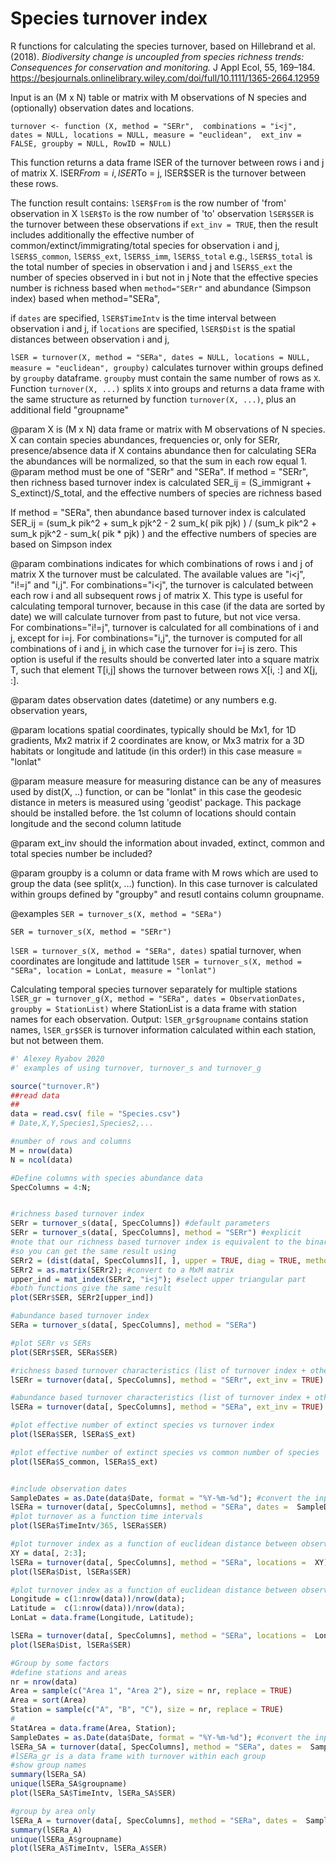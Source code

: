 # Species turnover index
R functions for calculating the species turnover, based on Hillebrand et al. (2018). *Biodiversity change is uncoupled from species richness trends: Consequences for conservation and monitoring.* J Appl Ecol, 55, 169–184. https://besjournals.onlinelibrary.wiley.com/doi/full/10.1111/1365-2664.12959

Input is an (M x N) table or matrix with M observations of N species and (optionally) observation dates and locations.

`turnover <- function (X, method = "SERr",  combinations = "i<j", 
                      dates = NULL, locations = NULL, measure = "euclidean", 
                      ext_inv = FALSE, groupby = NULL, RowID = NULL) `

 This function returns a data frame lSER of the turnover between rows i and j 
 of matrix X. lSER$From = i, lSER$To = j, lSER$SER is the turnover between these rows. 
 
The function result contains:
`lSER$From` is the row number of 'from' observation in X
`lSER$To` is the row number of 'to' observation
`lSER$SER` is the turnover between these observations
if `ext_inv = TRUE`, then the result includes additionally 
 the effective number of common/extinct/immigrating/total species for 
 observation i and j, `lSER$S_common`, `lSER$S_ext`, `lSER$S_imm`, `lSER$S_total` 
 e.g., `lSER$S_total` is the total number of species in observation i and j
 and  `lSER$S_ext` the number of species observed in i but not in j
 Note that the effective species number is richness based when  `method="SERr"` and 
 abundance (Simpson index) based when method="SERa", 
 
 if `dates` are specified, `lSER$TimeIntv` is the time interval between observation i and j, 
 if `locations` are specified, `lSER$Dist` is the spatial distances between observation i and j, 

 `lSER = turnover(X, method = "SERa", dates = NULL, locations = NULL, measure = "euclidean", groupby)`
 calculates turnover within groups defined by `groupby` dataframe. 
 `groupby` must contain the same number of rows as `X`. Function `turnover(X, ...)` splits `X` 
 into groups and returns a data frame with the same structure as returned by  function `turnover(X, ...)`, 
 plus an additional field "groupname"   

 
 @param X  is  (M x N) data frame or matrix with M observations of N species. 
   X can contain species abundances, frequencies or, only for SERr, presence/absence data 
   if X contains abundance then for calculating SERa the abundances will be normalized, 
   so that the sum in each row equal 1. 
 @param method  must be one of "SERr" and  "SERa". 
 If method = "SERr", then richness based turnover index is calculated 
 SER_ij  = (S_immigrant + S_extinct)/S_total, 
 and the effective numbers of species are richness based
 
 If method = "SERa", then  abundance based turnover index is  calculated
  SER_ij = (sum_k pik^2 + sum_k pjk^2 - 2  sum_k( pik  pjk) ) / (sum_k pik^2 + sum_k pjk^2 -  sum_k( pik * pjk) )
 and the effective numbers of species are based on Simpson index
  
 @param combinations	indicates for which combinations of 
 rows i and j of matrix X the turnover must be calculated. The available 
 values are "i<j", "i!=j" and "i,j". 
 For combinations="i<j", the turnover is calculated between each row i and all subsequent 
 rows j of matrix X. This type is useful for calculating temporal turnover, 
 because in this case (if the data are sorted by date) we will calculate 
 turnover from past to future, but not vice versa.  
 For combinations="i!=j", turnover is calculated for all combinations of i and j, 
 except for i=j. 
 For combinations="i,j", the turnover is computed for all combinations 
 of i and j, in which case the turnover for i=j is zero. This option is useful 
 if the results should be converted later into a square matrix T, such that 
 element T[i,j] shows the turnover between rows X[i, :] and X[j, :].
  
 @param dates observation dates (datetime) or any numbers e.g. observation years, 
 
 @param locations spatial coordinates, typically should be Mx1, for 1D gradients, 
 Mx2 matrix if 2 coordinates are know, or Mx3 matrix for a 3D habitats
 or  longitude and latitude (in this order!) in this case measure = "lonlat"
 
 @param measure measure for measuring distance can be any of measures used 
 by dist(X, ..) function, or can be "lonlat" in this case the geodesic distance 
 in meters is measured  using 'geodist' package. 
 This package should be installed before. the 1st column of locations should 
 contain longitude and the second column latitude
 
 @param ext_inv should the information about invaded, extinct, common and total 
 species number be included?
  
 @param groupby  is a column or data frame with M rows  which are used to  
  group the data  (see split(x, ...) function). In this case turnover is 
  calculated within groups defined by "groupby" and resutl contains column 
  groupname.
  
  

 @examples
 `SER = turnover_s(X, method = "SERa")`
 
 `SER = turnover_s(X, method = "SERr")`
 
 `lSER = turnover_s(X, method = "SERa", dates)`
 spatial turnover, when coordinates are longitude and lattitude 
 `lSER = turnover_s(X, method = "SERa", location = LonLat, measure = "lonlat")`
 
 Calculating temporal species turnover separately for multiple 
 stations 
 `lSER_gr = turnover_g(X, method = "SERa", dates = ObservationDates, groupby = StationList)`
 where StationList is a data frame with station names for each observation. 
 Output: `lSER_gr$groupname` contains station names, 
 `lSER_gr$SER` is turnover information calculated within each station, but not between them. 
 




```R
#' Alexey Ryabov 2020
#' examples of using turnover, turnover_s and turnover_g

source("turnover.R")
##read data
##
data = read.csv( file = "Species.csv")
# Date,X,Y,Species1,Species2,...

#number of rows and columns
M = nrow(data)
N = ncol(data)

#Define columns with species abundance data
SpecColumns = 4:N;


#richness based turnover index  
SERr = turnover_s(data[, SpecColumns]) #default parameters
SERr = turnover_s(data[, SpecColumns], method = "SERr") #explicit
#note that our richness based turnover index is equivalent to the binary distance in R
#so you can get the same result using 
SERr2 = (dist(data[, SpecColumns][, ], upper = TRUE, diag = TRUE, method = "binary"))
SERr2 = as.matrix(SERr2); #convert to a MxM matrix
upper_ind = mat_index(SERr2, "i<j"); #select upper triangular part
#both functions give the same result
plot(SERr$SER, SERr2[upper_ind])

#abundance based turnover index 
SERa = turnover_s(data[, SpecColumns], method = "SERa")

#plot SERr vs SERs
plot(SERr$SER, SERa$SER)

#richness based turnover characteristics (list of turnover index + other metrics)
lSERr = turnover(data[, SpecColumns], method = "SERr", ext_inv = TRUE) 

#abundance based turnover characteristics (list of turnover index + other metrics) 
lSERa = turnover(data[, SpecColumns], method = "SERa", ext_inv = TRUE)

#plot effective number of extinct species vs turnover index
plot(lSERa$SER, lSERa$S_ext)

#plot effective number of extinct species vs common number of species
plot(lSERa$S_common, lSERa$S_ext)


#include observation dates
SampleDates = as.Date(data$Date, format = "%Y-%m-%d"); #convert the input dates from string into class "date"
lSERa = turnover(data[, SpecColumns], method = "SERa", dates =  SampleDates)
#plot turnover as a function time intervals
plot(lSERa$TimeIntv/365, lSERa$SER)

#plot turnover index as a function of euclidean distance between observations
XY = data[, 2:3]; 
lSERa = turnover(data[, SpecColumns], method = "SERa", locations =  XY)
plot(lSERa$Dist, lSERa$SER)

#plot turnover index as a function of euclidean distance between observations
Longitude = c(1:nrow(data))/nrow(data);
Latitude =  c(1:nrow(data))/nrow(data);
LonLat = data.frame(Longitude, Latitude);

lSERa = turnover(data[, SpecColumns], method = "SERa", locations =  LonLat, measure = "lonlat")
plot(lSERa$Dist, lSERa$SER)

#Group by some factors 
#define stations and areas 
nr = nrow(data)
Area = sample(c("Area 1", "Area 2"), size = nr, replace = TRUE)
Area = sort(Area)
Station = sample(c("A", "B", "C"), size = nr, replace = TRUE)
#
StatArea = data.frame(Area, Station);
SampleDates = as.Date(data$Date, format = "%Y-%m-%d"); #convert the input dates from string into class "date"
lSERa_SA = turnover(data[, SpecColumns], method = "SERa", dates =  SampleDates, groupby = StatArea)
#lSERa_gr is a data frame with turnover within each group 
#show group names
summary(lSERa_SA)
unique(lSERa_SA$groupname)
plot(lSERa_SA$TimeIntv, lSERa_SA$SER)

#group by area only
lSERa_A = turnover(data[, SpecColumns], method = "SERa", dates =  SampleDates, groupby = StatArea[, "Area"])
summary(lSERa_A)
unique(lSERa_A$groupname)
plot(lSERa_A$TimeIntv, lSERa_A$SER)


```

